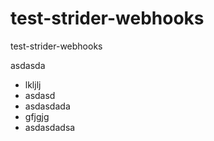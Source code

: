 test-strider-webhooks
=====================

test-strider-webhooks

asdasda
* lkljlj
* asdasd
* asdasdada
* gfjgjg
* asdasdadsa
